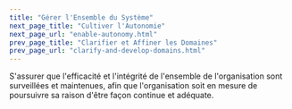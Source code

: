 ```yaml
---
title: "Gérer l'Ensemble du Système"
next_page_title: "Cultiver l'Autonomie"
next_page_url: "enable-autonomy.html"
prev_page_title: "Clarifier et Affiner les Domaines"
prev_page_url: "clarify-and-develop-domains.html"
---
```



<div class="card summary"><div class="card-body">S'assurer que l'efficacité et l'intégrité de l'ensemble de l'organisation sont surveillées et maintenues, afin que l'organisation soit en mesure de poursuivre sa raison d'être façon continue et adéquate.
</div></div>
